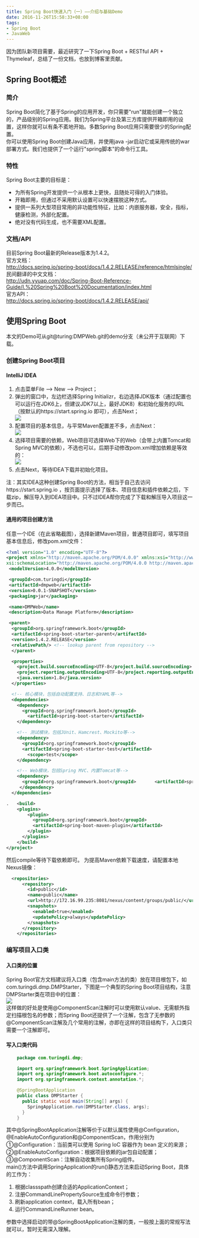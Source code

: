 ```yaml
---
title: Spring Boot快速入门（一）——介绍与基础Demo
date: 2016-11-26T15:58:33+08:00
tags:
- Spring Boot
- JavaWeb
---
```


因为团队新项目需要，最近研究了一下Spring Boot + RESTful API + Thymeleaf，总结了一份文档，也放到博客里贡献。

## Spring Boot概述
### 简介
Spring Boot简化了基于Spring的应用开发，你只需要"run"就能创建一个独立的，产品级别的Spring应用。我们为Spring平台及第三方库提供开箱即用的设置，这样你就可以有条不紊地开始。多数Spring Boot应用只需要很少的Spring配置。  
你可以使用Spring Boot创建Java应用，并使用java -jar启动它或采用传统的war部署方式。我们也提供了一个运行"spring脚本"的命令行工具。

### 特性
Spring Boot主要的目标是：  
+ 为所有Spring开发提供一个从根本上更快，且随处可得的入门体验。
+ 开箱即用，但通过不采用默认设置可以快速摆脱这种方式。
+ 提供一系列大型项目常用的非功能性特征，比如：内嵌服务器，安全，指标，健康检测，外部化配置。
+ 绝对没有代码生成，也不需要XML配置。

### 文档/API
目前Spring Boot最新的Release版本为1.4.2。  
官方文档：  
http://docs.spring.io/spring-boot/docs/1.4.2.RELEASE/reference/htmlsingle/  
民间翻译的中文文档：  
http://udn.yyuap.com/doc/Spring-Boot-Reference-Guide/I.%20Spring%20Boot%20Documentation/index.html  
官方API：  
http://docs.spring.io/spring-boot/docs/1.4.2.RELEASE/api/

## 使用Spring Boot
本文的Demo可从git@turing:DMPWeb.git的demo分支（未公开于互联网）下载。
### 创建Spring Boot项目
#### IntelliJ IDEA
1. 点击菜单File --> New --> Project；
2. 弹出的窗口中，左边栏选择Spring Initializr，右边选择JDK版本（通过配置也可以运行在JDK6上，但建议JDK7以上，最好JDK8）和初始化服务的URL（按默认的https://start.spring.io 即可），点击Next；  
![](1.png)
3. 配置项目的基本信息，与平常Maven配置差不多，点击Next：  
![](2.png)
4. 选择项目需要的依赖，Web项目可选择Web下的Web（会带上内置Tomcat和Spring MVC的依赖），不选也可以，后期手动修改pom.xml增加依赖是等效的：  
![](3.png)
5. 点击Next，等待IDEA下载并初始化项目。

注：其实IDEA这种创建Spring Boot的方法，相当于自己去访问https://start.spring.io ，按页面提示选择了版本、项目信息和插件依赖之后，下载zip，解压导入到IDEA项目中。只不过IDEA帮你完成了下载和解压导入项目这一步而已。

#### 通用的项目创建方法
任意一个IDE（在此省略截图），选择新建Maven项目，普通项目即可，填写项目基本信息后，修改pom.xml文件：
```xml
<?xml version="1.0" encoding="UTF-8"?>
<project xmlns="http://maven.apache.org/POM/4.0.0" xmlns:xsi="http://www.w3.org/2001/XMLSchema-instance"
xsi:schemaLocation="http://maven.apache.org/POM/4.0.0 http://maven.apache.org/xsd/maven-4.0.0.xsd">
 <modelVersion>4.0.0</modelVersion>

 <groupId>com.turingdi</groupId>
 <artifactId>dmpweb</artifactId>
 <version>0.0.1-SNAPSHOT</version>
 <packaging>jar</packaging>

 <name>DMPWeb</name>
 <description>Data Manage Platform</description>

 <parent>
  <groupId>org.springframework.boot</groupId>
  <artifactId>spring-boot-starter-parent</artifactId>
  <version>1.4.2.RELEASE</version>
  <relativePath/> <!-- lookup parent from repository -->
  </parent>

  <properties>
    <project.build.sourceEncoding>UTF-8</project.build.sourceEncoding>
    <project.reporting.outputEncoding>UTF-8</project.reporting.outputEncoding>
    <java.version>1.8</java.version>
  </properties>

  <!-- 核心模块，包括自动配置支持、日志和YAML等-->
  <dependencies>
    <dependency>
      <groupId>org.springframework.boot</groupId>
	    <artifactId>spring-boot-starter</artifactId>
    </dependency>

    <!-- 测试模块，包括JUnit、Hamcrest、Mockito等-->
    <dependency>
      <groupId>org.springframework.boot</groupId>
      <artifactId>spring-boot-starter-test</artifactId>
	    <scope>test</scope>
    </dependency>

	<!-- Web模块，包括Spring MVC、内置Tomcat等-->
    <dependency>
      <groupId>org.springframework.boot</groupId>	    <artifactId>spring-boot-starter-web</artifactId>
     </dependency>
  </dependencies>

.	<build>
    <plugins>
	    <plugin>
	      <groupId>org.springframework.boot</groupId>
	      <artifactId>spring-boot-maven-plugin</artifactId>
	    </plugin>
	  </plugins>
	</build>
</project>
```
然后compile等待下载依赖即可。
为提高Maven依赖下载速度，请配置本地Nexus镜像：
```xml
  <repositories>
	  <repository>
	    <id>public</id>
	    <name>public</name>
	    <url>http://172.16.99.235:8081/nexus/content/groups/public/</url>
	    <snapshots>
	      <enabled>true</enabled>
	      <updatePolicy>always</updatePolicy>
	    </snapshots>
	  </repository>
	</repositories>
```
### 编写项目入口类
#### 入口类的位置
Spring Boot官方文档建议将入口类（包含main方法的类）放在项目根包下，如com.turingdi.dmp.DMPStarter，下图是一个典型的Spring Boot项目结构，注意DMPStarter类在项目中的位置：  
![](4.png)  
这样做的好处是使用@ComponentScan注解时可以使用默认value、无需额外指定扫描根包名的参数；而Spring Boot还提供了一个注解，包含了无参数的@ComponentScan注解及几个常用的注解，亦即在这样的项目结构下，入口类只需要一个注解即可。

#### 写入口类代码
```java
	package com.turingdi.dmp;

	import org.springframework.boot.SpringApplication;
	import org.springframework.boot.autoconfigure.*;
	import org.springframework.context.annotation.*;

	@SpringBootApplication
	public class DMPStarter {
	  public static void main(String[] args) {
	    SpringApplication.run(DMPStarter.class, args);
	  }
	}
```
其中@SpringBootApplication注解等价于以默认属性使用@Configuration，@EnableAutoConfiguration和@ComponentScan，作用分别为①@Configuration：当前类可以使用 Spring IoC 容器作为 bean 定义的来源；②@EnableAutoConfiguration：根据项目依赖的jar包自动配置；③@ComponentScan：注解自动收集所有Spring组件。  
main()方法中调用SpringApplication的run()静态方法来启动Spring Boot，具体的工作为：  
1. 根据classspath创建合适的ApplicationContext；
2. 注册CommandLinePropertySource生成命令行参数；
3. 刷新application context，载入所有bean；
4. 运行CommandLineRunner bean。  

参数中选择启动的带@SpringBootApplication注解的类，一般按上面的常规写法就可以，暂时无需深入理解。
